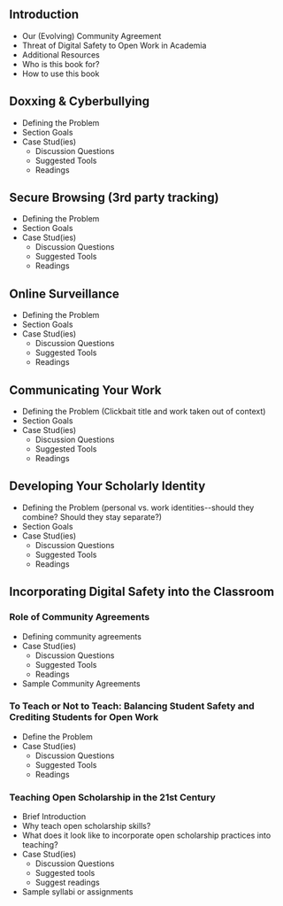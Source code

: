 ## Introduction
* Our (Evolving) Community Agreement
* Threat of Digital Safety to Open Work in Academia
* Additional Resources
* Who is this book for?
* How to use this book

## Doxxing & Cyberbullying
* Defining the Problem
* Section Goals
* Case Stud(ies)
  * Discussion Questions
  * Suggested Tools
  * Readings

## Secure Browsing (3rd party tracking)
* Defining the Problem
* Section Goals
* Case Stud(ies)
  * Discussion Questions
  * Suggested Tools
  * Readings

## Online Surveillance
* Defining the Problem
* Section Goals
* Case Stud(ies)
  * Discussion Questions
  * Suggested Tools
  * Readings

## Communicating Your Work
* Defining the Problem (Clickbait title and work taken out of context)
* Section Goals
* Case Stud(ies)
  * Discussion Questions
  * Suggested Tools
  * Readings

## Developing Your Scholarly Identity
* Defining the Problem (personal vs. work identities--should they combine? Should they stay separate?)
* Section Goals
* Case Stud(ies)
  * Discussion Questions
  * Suggested Tools
  * Readings

## Incorporating Digital Safety into the Classroom

### Role of Community Agreements
* Defining community agreements
* Case Stud(ies)
  * Discussion Questions
  * Suggested Tools
  * Readings
* Sample Community Agreements

### To Teach or Not to Teach:  Balancing Student Safety and Crediting Students for Open Work
* Define the Problem
* Case Stud(ies)
  * Discussion Questions
  * Suggested Tools
  * Readings

### Teaching Open Scholarship in the 21st Century
* Brief Introduction
* Why teach open scholarship skills?
* What does it look like to incorporate open scholarship practices into teaching?
* Case Stud(ies) 
  * Discussion Questions
  * Suggested tools
  * Suggest readings
* Sample syllabi or assignments
 
